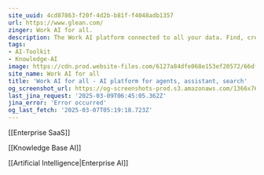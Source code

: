 ```yaml
---
site_uuid: 4cd87863-f20f-4d2b-b81f-f4048adb1357
url: https://www.glean.com/
zinger: Work AI for all.
description: The Work AI platform connected to all your data. Find, create, and automate anything.
tags:
- AI-Toolkit
- Knowledge-AI
image: https://cdn.prod.website-files.com/6127a84dfe068e153ef20572/66df3ec7d95ad78e65888721_Website%20preview%20card.webp
site_name: Work AI for all
title: 'Work AI for all - AI platform for agents, assistant, search'
og_screenshot_url: https://og-screenshots-prod.s3.amazonaws.com/1366x768/80/false/813e921aa03baca49fc561766f4b3c788522f4c6b184c51c76d6ce09e4412b4b.jpeg
last_jina_request: '2025-03-09T06:45:05.362Z'
jina_error: 'Error occurred'
og_last_fetch: '2025-03-07T05:19:18.723Z'
---
```

[[Enterprise SaaS]]

[[Knowledge Base AI]]

[[Artificial Intelligence|Enterprise AI]]
